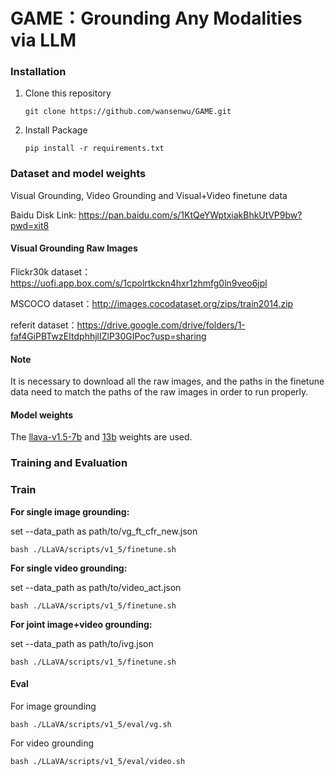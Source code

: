 # GAME：Grounding Any Modalities via LLM

### Installation

1. Clone this repository 

   ```
   git clone https://github.com/wansenwu/GAME.git
   ```
   
2. Install Package

   ```
   pip install -r requirements.txt
   ```

### Dataset and model weights

Visual Grounding, Video Grounding and Visual+Video finetune data

Baidu Disk Link: https://pan.baidu.com/s/1KtQeYWptxiakBhkUtVP9bw?pwd=xit8  

#### Visual Grounding Raw Images

Flickr30k dataset：https://uofi.app.box.com/s/1cpolrtkckn4hxr1zhmfg0ln9veo6jpl

MSCOCO dataset：http://images.cocodataset.org/zips/train2014.zip

referit dataset：https://drive.google.com/drive/folders/1-faf4GiPBTwzEItdphhjlIZlP30GIPoc?usp=sharing

#### Note

It is necessary to download all the raw images, and the paths in the finetune data need to match the paths of the raw images in order to run properly.

#### Model weights

The [llava-v1.5-7b](https://huggingface.co/liuhaotian/llava-v1.5-7b) and [13b](https://huggingface.co/liuhaotian/llava-v1.5-13b) weights are used.

### Training and Evaluation

### Train

**For single image grounding:**

set --data_path as path/to/vg_ft_cfr_new.json

```
bash ./LLaVA/scripts/v1_5/finetune.sh
```

**For single video grounding:**

set --data_path as path/to/video_act.json

```
bash ./LLaVA/scripts/v1_5/finetune.sh
```

**For joint image+video grounding:**

set --data_path as path/to/ivg.json

```
bash ./LLaVA/scripts/v1_5/finetune.sh
```

#### Eval

For image grounding 

```
bash ./LLaVA/scripts/v1_5/eval/vg.sh
```

For video grounding 

```
bash ./LLaVA/scripts/v1_5/eval/video.sh
```

